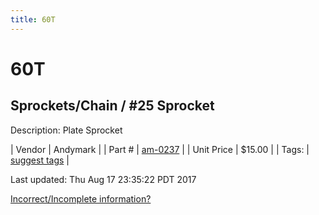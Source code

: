 ```yaml
---
title: 60T
---
```


# 60T
## Sprockets/Chain / #25 Sprocket
Description: 	Plate Sprocket 

| Vendor | Andymark | 
| Part # | [am-0237](http://www.andymark.com/Sprocket-p/am-0237.htm) | 
| Unit Price | $15.00 | 
| Tags: | [suggest tags](https://docs.google.com/forms/d/e/1FAIpQLSeWyY8v3RgOty-MyWmh9U0iivNYN_molChYyS-0U-o-kOAv_g/viewform) | 

Last updated: Thu Aug 17 23:35:22 PDT 2017

 [Incorrect/Incomplete information?](https://docs.google.com/forms/d/e/1FAIpQLSeWyY8v3RgOty-MyWmh9U0iivNYN_molChYyS-0U-o-kOAv_g/viewform)